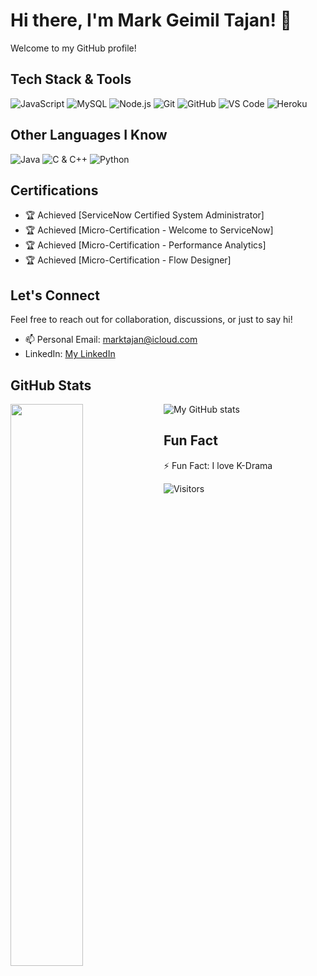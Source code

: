# Hi there, I'm Mark Geimil Tajan! 👋

Welcome to my GitHub profile!

## Tech Stack & Tools

![JavaScript](https://img.shields.io/badge/-JavaScript-eed718?style=flat&logo=javascript&logoColor=ffffff)
![MySQL](https://img.shields.io/badge/-MySQL-F29111?style=flat&logo=mysql&logoColor=FFFFFF)
![Node.js](https://img.shields.io/badge/-Node.js-3C873A?style=flat&logo=Node.js&logoColor=white)
![Git](http://img.shields.io/badge/-Git-F1502F?style=flat&logo=git&logoColor=FFFFFF)
![GitHub](http://img.shields.io/badge/-Github-000000?style=flat&logo=github&logoColor=FFFFFF)
![VS Code](http://img.shields.io/badge/-VS%20Code-007ACC?style=flat&logo=visual%20studio%20code&logoColor=white)
![Heroku](http://img.shields.io/badge/-Heroku-430098?style=flat&logo=heroku&logoColor=white)

## Other Languages I Know

![Java](http://img.shields.io/badge/-Java-F89820?style=flat&logo=java&logoColor=white)
![C & C++](https://img.shields.io/badge/-C%20&%20C++-659ad2?style=flat&logo=c%2B%2B&logoColor=ffffff)
![Python](https://img.shields.io/badge/-Python-black?style=flat&logo=python&logoColor=white)

## Certifications

- 🏆 Achieved [ServiceNow Certified System Administrator]
- 🏆 Achieved [Micro-Certification - Welcome to ServiceNow]
- 🏆 Achieved [Micro-Certification - Performance Analytics]
- 🏆 Achieved [Micro-Certification - Flow Designer]


## Let's Connect

Feel free to reach out for collaboration, discussions, or just to say hi!

- 📫 Personal Email: marktajan@icloud.com
- LinkedIn: [My LinkedIn](https://www.linkedin.com/in/mhtajan/)

## GitHub Stats

<a href="https://github.com/mhtajan/github-readme-stats">
  <img align="left" width="48%" src="https://github-readme-stats.vercel.app/api/top-langs/?username=mhtajan&layout=compact&theme=tokyonight" />
</a>

![My GitHub stats](https://github-readme-stats.vercel.app/api?username=mhtajan&show_icons=true&count_private=true)

## Fun Fact

⚡ Fun Fact: I love K-Drama

![Visitors](https://api.visitorbadge.io/api/visitors?path=https%3A%2F%2Fgithub.com%2Fmhtajan%2Fmhtajan&label=Total%20views&countColor=%23263759)

<!--
You can also add any other sections that are relevant to your profile, such as your interests, hobbies, contributions, etc.
-->
